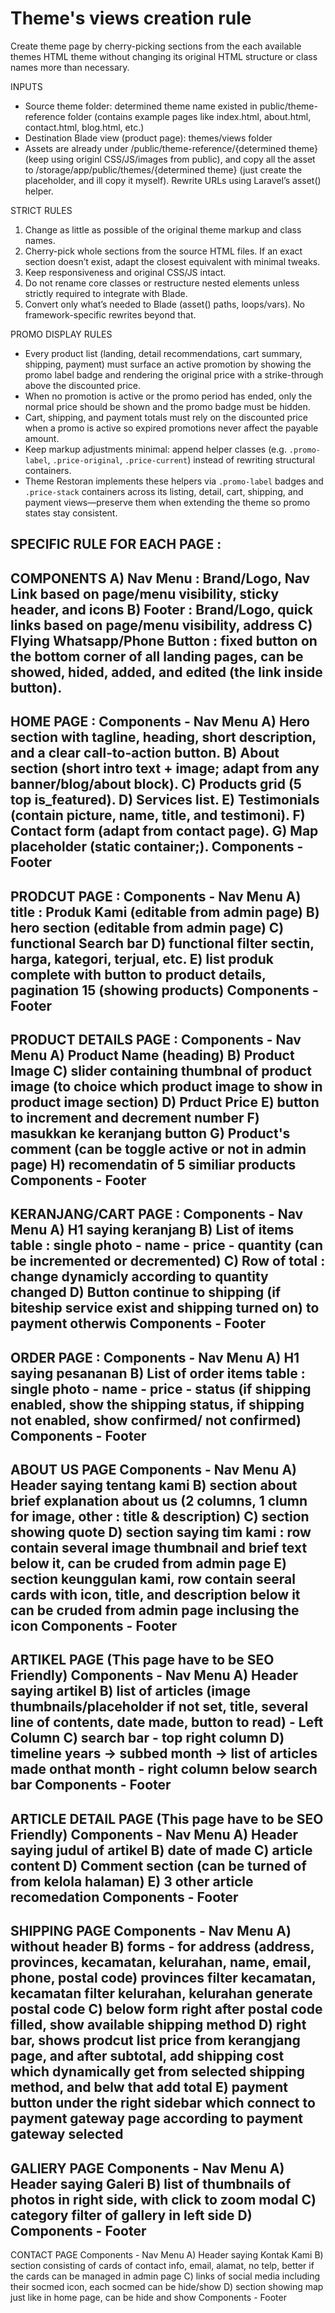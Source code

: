 # Theme's views creation rule

Create theme page by cherry-picking sections from the each available themes HTML theme without changing its original HTML structure or class names more than necessary.  

INPUTS
- Source theme folder: determined theme name existed in public/theme-reference folder
  (contains example pages like index.html, about.html, contact.html, blog.html, etc.)
- Destination Blade view (product page): themes/views folder 
- Assets are already under /public/theme-reference/{determined theme} (keep using originl CSS/JS/images from public), and copy all the asset to /storage/app/public/themes/{determined theme} (just create the placeholder, and ill copy it myself). Rewrite URLs using Laravel’s asset() helper. 

STRICT RULES
1) Change as little as possible of the original theme markup and class names.
2) Cherry-pick whole sections from the source HTML files. If an exact section doesn’t exist, adapt the closest equivalent with minimal tweaks.
3) Keep responsiveness and original CSS/JS intact.
4) Do not rename core classes or restructure nested elements unless strictly required to integrate with Blade.
5) Convert only what’s needed to Blade (asset() paths, loops/vars). No framework-specific rewrites beyond that.

PROMO DISPLAY RULES
- Every product list (landing, detail recommendations, cart summary, shipping, payment) must surface an active promotion by showing the promo label badge and rendering the original price with a strike-through above the discounted price.
- When no promotion is active or the promo period has ended, only the normal price should be shown and the promo badge must be hidden.
- Cart, shipping, and payment totals must rely on the discounted price when a promo is active so expired promotions never affect the payable amount.
- Keep markup adjustments minimal: append helper classes (e.g. `.promo-label`, `.price-original`, `.price-current`) instead of rewriting structural containers.
- Theme Restoran implements these helpers via `.promo-label` badges and `.price-stack` containers across its listing, detail, cart, shipping, and payment views—preserve them when extending the theme so promo states stay consistent.

SPECIFIC RULE FOR EACH PAGE :
---------------
COMPONENTS
A) Nav Menu : Brand/Logo, Nav Link based on page/menu visibility, sticky header, and icons
B) Footer : Brand/Logo, quick links based on page/menu visibility, address
C) Flying Whatsapp/Phone Button : fixed button on the bottom corner of all landing pages, can be showed, hided, added, and edited (the link inside button). 
---------------
HOME PAGE :
Components - Nav Menu
A) Hero section with tagline, heading, short description, and a clear call-to-action button.
B) About section (short intro text + image; adapt from any banner/blog/about block).
C) Products grid (5 top is_featured).
D) Services list.
E) Testimonials (contain picture, name, title, and testimoni).
F) Contact form (adapt from contact page).
G) Map placeholder (static container;).
Components - Footer
---------------
PRODCUT PAGE :
Components - Nav Menu
A) title : Produk Kami (editable from admin page)
B) hero section (editable from admin page)
C) functional Search bar 
D) functional filter sectin, harga, kategori, terjual, etc. 
E) list produk complete with button to product details, pagination 15 (showing products)
Components - Footer
----------------
PRODUCT DETAILS PAGE :
Components - Nav Menu
A) Product Name (heading)
B) Product Image
C) slider containing thumbnal of product image (to choice which product image to show in product image section)
D) Prduct Price
E) button to increment and decrement number
F) masukkan ke keranjang button
G) Product's comment (can be toggle active or not in admin page)
H) recomendatin of 5 similiar products
Components - Footer
-----------------
KERANJANG/CART PAGE :
Components - Nav Menu
A) H1 saying keranjang
B) List of items table : single photo - name - price - quantity (can be incremented or decremented)
C) Row of total : change dynamicly according to quantity changed
D) Button continue to shipping (if biteship service exist and shipping turned on) to payment otherwis
Components - Footer
-----------------
ORDER PAGE :
Components - Nav Menu
A) H1 saying pesananan
B) List of order items table  : single photo - name - price - status (if shipping enabled, show the shipping status, if shipping not enabled, show confirmed/ not confirmed)
Components - Footer
-----------------
ABOUT US PAGE
Components - Nav Menu
A) Header saying tentang kami
B) section about brief explanation about us (2 columns, 1 clumn for image, other : title & description)
C) section showing quote
D) section saying tim kami : row contain several image thumbnail and brief text below it, can be cruded from admin page
E) section keunggulan kami, row contain seeral cards with icon, title, and description below it can be cruded from admin page inclusing the icon
Components - Footer
-----------------
ARTIKEL PAGE (This page have to be SEO Friendly)
Components - Nav Menu
A) Header saying artikel
B) list of articles (image thumbnails/placeholder if not set, title, several line of contents, date made, button to read) - Left Column
C) search bar - top right column
D) timeline years -> subbed month -> list of articles made onthat month - right column below search bar
Components - Footer
-----------------
ARTICLE DETAIL PAGE (This page have to be SEO Friendly)
Components - Nav Menu
A) Header saying judul of artikel
B) date of made
C) article content
D) Comment section (can be turned of from kelola halaman)
E) 3 other article recomedation
Components - Footer
-----------------
SHIPPING PAGE
Components - Nav Menu
A) without header
B) forms - for address (address, provinces, kecamatan, kelurahan, name, email, phone, postal code) provinces filter kecamatan, kecamatan filter kelurahan, kelurahan generate postal code
C) below form right after postal code filled, show available shipping method
D) right bar, shows prodcut list price from kerangjang page, and after subtotal, add shipping cost which dynamically get from selected shipping method, and belw that add total
E) payment button under the right sidebar which connect to payment gateway page according to payment gateway selected 
------------------
GALlERY PAGE
Components - Nav Menu
A) Header saying Galeri
B) list of thumbnails of photos in right side, with click to zoom modal
C) category filter of gallery in left side
D) Components - Footer
-------------------
CONTACT PAGE
Components - Nav Menu
A) Header saying Kontak Kami
B) section consisting of cards of contact info, email, alamat, no telp, better if the cards can be managed in admin page
C) links of social media including their socmed icon, each socmed can be hide/show
D) section showing map just like in home page, can be hide and show
Components - Footer

